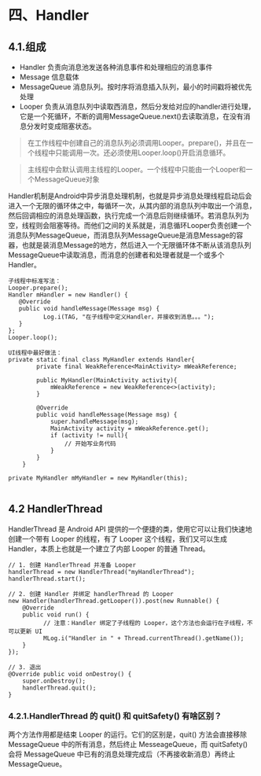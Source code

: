 # 四、Handler
## 4.1.组成
* Handler 负责向消息池发送各种消息事件和处理相应的消息事件
* Message 信息载体
* MessageQueue 消息队列。按时序将消息插入队列，最小的时间戳将被优先处理
* Looper 负责从消息队列中读取西消息，然后分发给对应的handler进行处理，它是一个死循环，不断的调用MessageQueue.next()去读取消息，在没有消息分发时变成阻塞状态。

> 在工作线程中创建自己的消息队列必须调用Looper。prepare()，并且在一个线程中只能调用一次。还必须使用Looper.loop()开启消息循环。

> 主线程中会默认调用主线程的Looper。一个线程中只能由一个Looper和一个MessageQueue对象

Handler机制是Android中异步消息处理机制，也就是异步消息处理线程启动后会进入一个无限的循环体之中，每循环一次，从其内部的消息队列中取出一个消息，然后回调相应的消息处理函数，执行完成一个消息后则继续循环。若消息队列为空，线程则会阻塞等待。而他们之间的关系就是，消息循环Looper负责创建一个消息队列MessageQueue，而消息队列MessageQueue是消息Message的容器，也就是装消息Message的地方，然后进入一个无限循环体不断从该消息队列MessageQueue中读取消息，而消息的创建者和处理者就是一个或多个Handler。

```
子线程中标准写法：
Looper.prepare();
Handler mHandler = new Handler() {
   @Override
   public void handleMessage(Message msg) {
          Log.i(TAG, "在子线程中定义Handler，并接收到消息。。。");
   }
};
Looper.loop();

```

```
UI线程中最好做法：
private static final class MyHandler extends Handler{
        private final WeakReference<MainActivity> mWeakReference;

        public MyHandler(MainActivity activity){
            mWeakReference = new WeakReference<>(activity);
        }

        @Override
        public void handleMessage(Message msg) {
            super.handleMessage(msg);
            MainActivity activity = mWeakReference.get();
            if (activity != null){
                // 开始写业务代码
            }
        }
    }

private MyHandler mMyHandler = new MyHandler(this);


```

## 4.2 HandlerThread

HandlerThread 是 Android API 提供的一个便捷的类，使用它可以让我们快速地创建一个带有 Looper 的线程，有了 Looper 这个线程，我们又可以生成 Handler，本质上也就是一个建立了内部 Looper 的普通 Thread。


```
// 1. 创建 HandlerThread 并准备 Looper
handlerThread = new HandlerThread("myHandlerThread");
handlerThread.start();

// 2. 创建 Handler 并绑定 handlerThread 的 Looper
new Handler(handlerThread.getLooper()).post(new Runnable() {
    @Override
    public void run() {
          // 注意：Handler 绑定了子线程的 Looper，这个方法也会运行在子线程，不可以更新 UI
          MLog.i("Handler in " + Thread.currentThread().getName());
    }
});

// 3. 退出
@Override public void onDestroy() {
    super.onDestroy();
    handlerThread.quit();
}

```

### 4.2.1.HandlerThread 的 quit() 和 quitSafety() 有啥区别？

两个方法作用都是结束 Looper 的运行。它们的区别是，quit() 方法会直接移除 MessageQueue 中的所有消息，然后终止 MesseageQueue，而 quitSafety() 会将 MessageQueue 中已有的消息处理完成后（不再接收新消息）再终止 MessageQueue。
